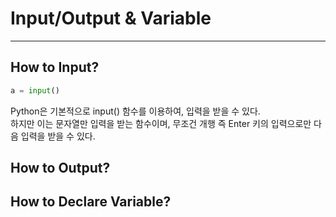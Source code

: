 # Input/Output & Variable
---
## How to Input?
```python
a = input()
```
Python은 기본적으로 input() 함수를 이용하여, 입력을 받을 수 있다.  
하지만 이는 문자열만 입력을 받는 함수이며, 무조건 개행 즉 Enter 키의 입력으로만 다음 입력을 받을 수 있다.

## How to Output?
## How to Declare Variable?
